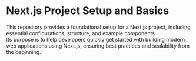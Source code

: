 # Next.js Project Setup and Basics

This repository provides a foundational setup for a Next.js project, including essential configurations, structure, and example components.  
Its purpose is to help developers quickly get started with building modern web applications using Next.js, ensuring best practices and scalability from the beginning.
